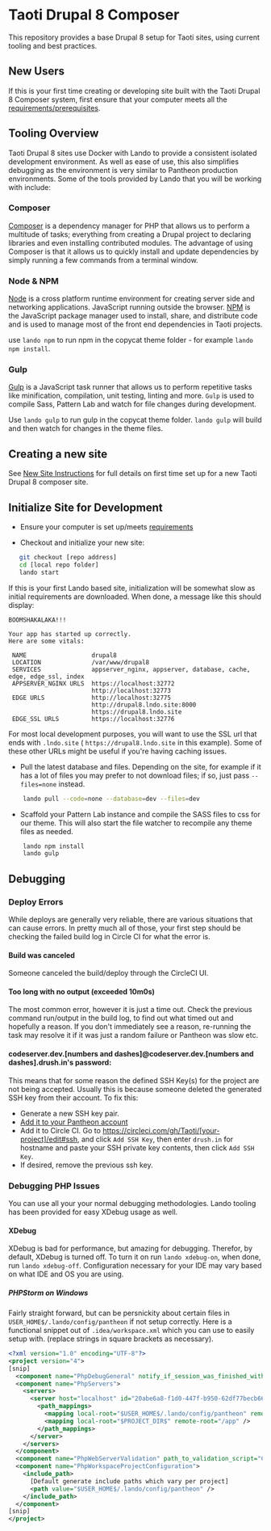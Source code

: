 # Taoti Drupal 8 Composer
This repository provides a base Drupal 8 setup for Taoti sites, using current tooling and best practices.

## New Users

If this is your first time creating or developing site built with the Taoti Drupal 8 Composer system, first ensure that
your computer meets all the [requirements/prerequisites](docs/requirements.md).

## Tooling Overview
Taoti Drupal 8 sites use Docker with Lando to provide a consistent isolated development environment. As well as ease of
use, this also simplifies debugging as the environment is very similar to Pantheon production environments. Some of the
tools provided by Lando that you will be working with include:

### Composer
[Composer](https://getcomposer.org/) is a dependency manager for PHP that allows us to perform a multitude of tasks;
everything from creating a Drupal project to declaring libraries and even installing contributed modules. The advantage
of using Composer is that it allows us to quickly install and update dependencies by simply running a few commands from
a terminal window.

### Node & NPM
[Node](https://nodejs.org/en/) is a cross platform runtime environment for creating server side and networking
applications. JavaScript running outside the browser. [NPM](https://www.npmjs.com/) is the JavaScript package manager
used to install, share, and distribute code and is used to manage most of the front end dependencies in Taoti projects.

use `lando npm` to run npm in the copycat theme folder - for example `lando npm install`.

### Gulp
[Gulp](https://gulpjs.com/) is a JavaScript task runner that allows us to perform repetitive tasks like minification,
compilation, unit testing, linting and more. `Gulp` is used to compile Sass, Pattern Lab and watch for file changes
during development.

Use `lando gulp` to run gulp in the copycat theme folder. `lando gulp` will build and then watch for changes in the
theme files.

## Creating a new site
See [New Site Instructions](docs/new-site.md) for full details on first time set up for a new Taoti Drupal 8 composer
site.

## Initialize Site for Development

 - Ensure your computer is set up/meets [requirements](docs/requirements.md)

 - Checkout and initialize your new site:
 ```bash
    git checkout [repo address]
    cd [local repo folder]
    lando start
```
If this is your first Lando based site, initialization will be somewhat slow as initial requirements are downloaded.
When done, a message like this should display:
```
BOOMSHAKALAKA!!!

Your app has started up correctly.
Here are some vitals:

 NAME                  drupal8
 LOCATION              /var/www/drupal8
 SERVICES              appserver_nginx, appserver, database, cache, edge, edge_ssl, index
 APPSERVER_NGINX URLS  https://localhost:32772
                       http://localhost:32773
 EDGE URLS             http://localhost:32775
                       http://drupal8.lndo.site:8000
                       https://drupal8.lndo.site
 EDGE_SSL URLS         https://localhost:32776
```
For most local development purposes, you will want to use the SSL url that ends with `.lndo.site` (
`https://drupal8.lndo.site` in this example). Some of these other URLs might be useful if you're having caching issues.

- Pull the latest database and files. Depending on the site, for example if it has a lot of files you may prefer to not
download files; if so, just pass `--files=none` instead.
```bash
    lando pull --code=none --database=dev --files=dev
```

- Scaffold your Pattern Lab instance and compile the SASS files to css for our theme. This will also start the file
watcher to recompile any theme files as needed.
```bash
    lando npm install
    lando gulp
```

## Debugging

### Deploy Errors
While deploys are generally very reliable, there are various situations that can cause errors. In pretty much all of
those, your first step should be checking the failed build log in Circle CI for what the error is.

#### Build was canceled
Someone canceled the build/deploy through the CircleCI UI.

#### Too long with no output (exceeded 10m0s)
The most common error, however it is just a time out. Check the previous command run/output in the build log, to find
out what timed out and hopefully a reason. If you don't immediately see a reason, re-running the task may resolve it if
it was just a random failure or Pantheon was slow etc.

#### codeserver.dev.[numbers and dashes]@codeserver.dev.[numbers and dashes].drush.in's password:
This means that for some reason the defined SSH Key(s) for the project are not being accepted. Usually this is because
someone deleted the generated SSH key from their account. To fix this:
- Generate a new SSH key pair.
- [Add it to your Pantheon account](https://pantheon.io/docs/ssh-keys)
- Add it to Circle CI. Go to https://circleci.com/gh/Taoti/[your-project]/edit#ssh, and click `Add SSH Key`, then enter
`drush.in` for hostname and paste your SSH private key contents, then click `Add SSH Key`.
- If desired, remove the previous ssh key.

### Debugging PHP Issues
You can use all your your normal debugging methodologies. Lando tooling has been provided for easy XDebug usage as well.

#### XDebug
XDebug is bad for performance, but amazing for debugging. Therefor, by default, XDebug is turned off. To turn it on run
`lando xdebug-on`, when done, run `lando xdebug-off`. Configuration necessary for your IDE may vary based on what IDE
and OS you are using.

##### PHPStorm on Windows
Fairly straight forward, but can be persnickity about certain files in `USER_HOME$/.lando/config/pantheon` if not setup
correctly. Here is a functional snippet out of `.idea/workspace.xml` which you can use to easily setup with. (replace
strings in square brackets as necessary).

```xml
<?xml version="1.0" encoding="UTF-8"?>
<project version="4">
[snip]
  <component name="PhpDebugGeneral" notify_if_session_was_finished_without_being_paused="false" />
  <component name="PhpServers">
    <servers>
      <server host="localhost" id="20abe6a8-f1d0-447f-b950-62df77becb66" name="localhost" use_path_mappings="true">
        <path_mappings>
          <mapping local-root="$USER_HOME$/.lando/config/pantheon" remote-root="/srv/includes" />
          <mapping local-root="$PROJECT_DIR$" remote-root="/app" />
        </path_mappings>
      </server>
    </servers>
  </component>
  <component name="PhpWebServerValidation" path_to_validation_script="C:\[path to project]\web" selected_validation_type="LOCAL" web_path_to_validation_script="https://[project-name]earth-lab-cu.lndo.site" />
  <component name="PhpWorkspaceProjectConfiguration">
    <include_path>
      [Default generate include paths which vary per project]
      <path value="$USER_HOME$/.lando/config/pantheon" />
    </include_path>
  </component>
[snip]
</project>
```
